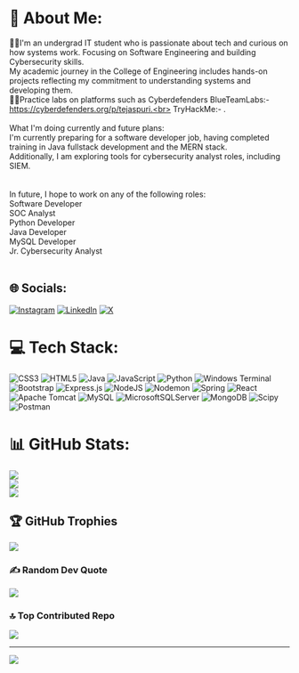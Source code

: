 # 💫 About Me:
 👨‍🎓I'm an undergrad IT student  who is passionate about tech and curious on how systems work. Focusing on Software Engineering and building Cybersecurity skills.<br> My academic journey in the College of Engineering includes hands-on projects reflecting my commitment to understanding systems and developing them.
 <br>👨‍💻Practice labs on platforms such as Cyberdefenders BlueTeamLabs:- https://cyberdefenders.org/p/tejaspuri.<br> TryHackMe:- <script src="https://tryhackme.com/badge/737125"></script> . <br><br>What I'm doing currently and future plans:<br>I'm currently preparing for a software developer job, having completed training in Java fullstack development and the MERN stack. <br>Additionally, I am exploring tools for cybersecurity analyst roles, including SIEM.<br><br><br>In future, I hope to work on any of the following roles:<br>Software Developer<br>SOC Analyst<br>Python Developer<br>Java Developer<br>MySQL Developer<br>Jr. Cybersecurity Analyst<br><br>


## 🌐 Socials:
[![Instagram](https://img.shields.io/badge/Instagram-%23E4405F.svg?logo=Instagram&logoColor=white)](https://instagram.com/tejas_._1825/) [![LinkedIn](https://img.shields.io/badge/LinkedIn-%230077B5.svg?logo=linkedin&logoColor=white)](https://linkedin.com/in/tejas-puri/) [![X](https://img.shields.io/badge/X-black.svg?logo=X&logoColor=white)](https://x.com/TejasPuri18) 

# 💻 Tech Stack:
![CSS3](https://img.shields.io/badge/css3-%231572B6.svg?style=flat&logo=css3&logoColor=white) ![HTML5](https://img.shields.io/badge/html5-%23E34F26.svg?style=flat&logo=html5&logoColor=white) ![Java](https://img.shields.io/badge/java-%23ED8B00.svg?style=flat&logo=openjdk&logoColor=white) ![JavaScript](https://img.shields.io/badge/javascript-%23323330.svg?style=flat&logo=javascript&logoColor=%23F7DF1E) ![Python](https://img.shields.io/badge/python-3670A0?style=flat&logo=python&logoColor=ffdd54) ![Windows Terminal](https://img.shields.io/badge/Windows%20Terminal-%234D4D4D.svg?style=flat&logo=windows-terminal&logoColor=white) ![Bootstrap](https://img.shields.io/badge/bootstrap-%238511FA.svg?style=flat&logo=bootstrap&logoColor=white) ![Express.js](https://img.shields.io/badge/express.js-%23404d59.svg?style=flat&logo=express&logoColor=%2361DAFB) ![NodeJS](https://img.shields.io/badge/node.js-6DA55F?style=flat&logo=node.js&logoColor=white) ![Nodemon](https://img.shields.io/badge/NODEMON-%23323330.svg?style=flat&logo=nodemon&logoColor=%BBDEAD) ![Spring](https://img.shields.io/badge/spring-%236DB33F.svg?style=flat&logo=spring&logoColor=white) ![React](https://img.shields.io/badge/react-%2320232a.svg?style=flat&logo=react&logoColor=%2361DAFB) ![Apache Tomcat](https://img.shields.io/badge/apache%20tomcat-%23F8DC75.svg?style=flat&logo=apache-tomcat&logoColor=black) ![MySQL](https://img.shields.io/badge/mysql-4479A1.svg?style=flat&logo=mysql&logoColor=white) ![MicrosoftSQLServer](https://img.shields.io/badge/Microsoft%20SQL%20Server-CC2927?style=flat&logo=microsoft%20sql%20server&logoColor=white) ![MongoDB](https://img.shields.io/badge/MongoDB-%234ea94b.svg?style=flat&logo=mongodb&logoColor=white) ![Scipy](https://img.shields.io/badge/SciPy-%230C55A5.svg?style=flat&logo=scipy&logoColor=%white) ![Postman](https://img.shields.io/badge/Postman-FF6C37?style=flat&logo=postman&logoColor=white)
# 📊 GitHub Stats:
![](https://github-readme-stats.vercel.app/api?username=Tejas8600&theme=github_dark&hide_border=false&include_all_commits=false&count_private=false)<br/>
![](https://github-readme-streak-stats.herokuapp.com/?user=Tejas8600&theme=github_dark&hide_border=false)<br/>
![](https://github-readme-stats.vercel.app/api/top-langs/?username=Tejas8600&theme=github_dark&hide_border=false&include_all_commits=false&count_private=false&layout=compact)

## 🏆 GitHub Trophies
![](https://github-profile-trophy.vercel.app/?username=Tejas8600&theme=onedark&no-frame=false&no-bg=false&margin-w=4)

### ✍️ Random Dev Quote
![](https://quotes-github-readme.vercel.app/api?type=horizontal&theme=gruvbox)

### 🔝 Top Contributed Repo
![](https://github-contributor-stats.vercel.app/api?username=Tejas8600&limit=5&theme=apprentice&combine_all_yearly_contributions=true)

---
[![](https://visitcount.itsvg.in/api?id=Tejas8600&icon=1&color=12)](https://visitcount.itsvg.in)
